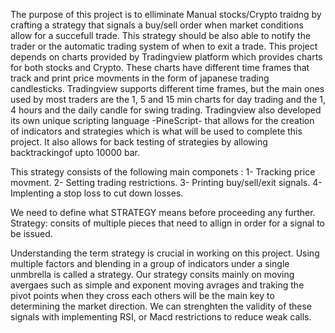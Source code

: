 The purpose of this project is to elliminate Manual stocks/Crypto traidng  by crafting a strategy that signals a buy/sell order when market conditions allow for a succefull trade. 
This strategy should be also able to notify the trader or the automatic trading system of when to exit a trade. 
This project depends on charts provided by Tradingview platform which provides charts for both stocks and Crypto. These charts have different time frames that track and print price movments in the form of japanese trading candlesticks. 
Tradingview supports different time frames, but the main ones used by most traders are the 1, 5 and 15 min charts for day trading and the 1, 4 hours and the daily candle for swing trading. Tradingview also developed its own unique scripting 
language -PineScript- that allows for the creation of indicators and strategies which is what will be used to complete this project. It also allows for back testing of strategies by allowing backtrackingof upto 10000 bar. 

This strategy consists of the following main componets : 
    1- Tracking price movment. 
    2- Setting trading restrictions. 
    3- Printing buy/sell/exit signals. 
    4- Implenting a stop loss to cut down losses.  

We need to define what STRATEGY means before proceeding any further. 
Strategy: consits of multiple pieces that need to allign in order for a signal to be issued. 

Understanding the term strategy is crucial in working on this project. Using multiple factors and blending in a group of indicators under a single unmbrella is called a strategy. Our strategy consits mainly on moving avergaes such as simple and exponent 
moving avrages and traking the pivot points when they cross each others will be the main key to determining the market direction. We can strenghten the validity of these signals with implementing RSI, or Macd restrictions to reduce weak calls. 
